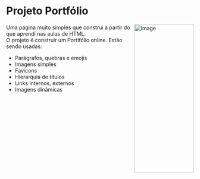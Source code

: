 # Projeto Portfólio
<img align="right" alt="image" height="400" width="160" src="https://github.com/Priscilazanette/Imagens/blob/main/fdfffffffffff.png"/>
 Uma página muito simples que construi a partir do que aprendi nas aulas de HTML.<br> O projeto é construir um Portifólio online.  Estão sendo usadas: </br>
 <ul>
 <li>Parágrafos, quebras e emojis</li>
 <li>Imagens simples</li>
 <li>Favicons</li>
 <li>Hierarquia de títulos</li>
 <li>Links internos, externos</li>
 <li>Imagens dinâmicas</li> 
 </ul>
